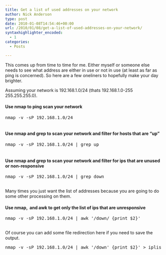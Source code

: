 ```yaml
---
title: Get a list of used addresses on your network
author: Nick Anderson
type: post
date: 2010-01-08T14:54:46+00:00
url: /2010/01/08/get-a-list-of-used-addresses-on-your-network/
syntaxhighlighter_encoded:
  - 1
categories:
  - Posts

---
```

This comes up from time to time for me. Either myself or someone else needs to see what address are either in use or not in use (at least as far as ping is concerned). So here are a few oneliners to hopefully make your day brighter.

<!--more-->

Assuming your network is 192.168.1.0/24 (thats 192.168.1.0-255 255.255.255.0).

#### Use nmap to ping scan your network

<pre class="brush: bash; title: ; notranslate" title="">nmap -v -sP 192.168.1.0/24

</pre>

#### Use nmap and grep to scan your network and filter for hosts that are &#8220;up&#8221;

<pre class="brush: bash; title: ; notranslate" title="">nmap -v -sP 192.168.1.0/24 | grep up

</pre>

#### Use nmap and grep to scan your network and filter for ips that are unused or non-responsive

<pre class="brush: bash; title: ; notranslate" title="">nmap -v -sP 192.168.1.0/24 | grep down

</pre>

Many times you just want the list of addresses because you are going to do some other processing on them.

#### Use nmap,  and awk to get only the list of ips that are unresponsive

<pre class="brush: bash; title: ; notranslate" title="">nmap -v -sP 192.168.1.0/24 | awk '/down/ {print $2}'

</pre>

Of course you can add some file redirection here if you need to save the output.

<pre class="brush: bash; title: ; notranslate" title="">nmap -v -sP 192.168.1.0/24 | awk '/down' {print $2}' &gt; iplist.txt

</pre>